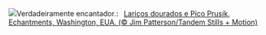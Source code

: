 ![](https://www.bing.com/th?id=OHR.GoldenEnchantments_PT-BR9264199227_UHD.jpg&w=1000)Verdadeiramente encantador.:&nbsp;&ensp;[Lariços dourados e Pico Prusik, Echantments, Washington, EUA. (© Jim Patterson/Tandem Stills + Motion)](https://www.bing.com/th?id=OHR.GoldenEnchantments_PT-BR9264199227_UHD.jpg)
<br><br/>
